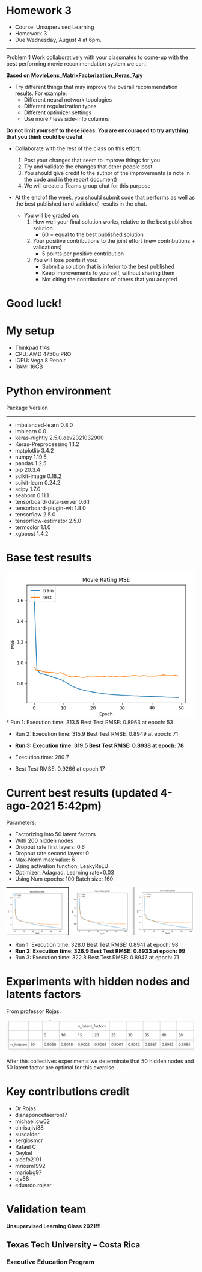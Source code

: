# Homework 3

* Course: Unsupervised Learning
* Homework 3
* Due Wednesday, August 4 at 6pm.

---
Problem 1
Work collaboratively with your classmates to come-up with the best performing movie recommendation system we can.

**Based on MovieLens_MatrixFactorization_Keras_7.py**

* Try different things that may improve the overall recommendation results. For example:
  * Different neural network topologies
  * Different regularization types
  * Different optimizer settings
  * Use more / less side-info columns

**Do not limit yourself to these ideas.  You are encouraged to try anything that you think could be useful**

* Collaborate with the rest of the class on this effort:
  1. Post your changes that seem to improve things for you
  2. Try and validate the changes that other people post
  3. You should give credit to the author of the improvements (a note in the code and in the report document)
  4. We will create a Teams group chat for this purpose

* At the end of the week, you should submit code that performs as well as the best published (and validated) results in the chat.
  * You will be graded on:
      1. How well your final solution works, relative to the best published solution
          * 60 = equal to the best published solution
      2. Your positive contributions to the joint effort (new contributions + validations)
          * 5 points per positive contribution
      3. You will lose points if you:
           * Submit a solution that is inferior to the best published
           * Keep improvements to yourself, without sharing them
           * Not citing the contributions of others that you adopted

# Good luck!

# My setup
* Thinkpad t14s
* CPU:  AMD 4750u PRO
* iGPU: Vega 8 Renoir
* RAM:  16GB

# Python environment

Package                 Version
----------------------- -------------------
* imbalanced-learn        0.8.0
* imblearn                0.0
* keras-nightly           2.5.0.dev2021032900
* Keras-Preprocessing     1.1.2
* matplotlib              3.4.2
* numpy                   1.19.5
* pandas                  1.2.5
* pip                     20.3.4
* scikit-image            0.18.2
* scikit-learn            0.24.2
* scipy                   1.7.0
* seaborn                 0.11.1
* tensorboard-data-server 0.6.1
* tensorboard-plugin-wit  1.8.0
* tensorflow              2.5.0
* tensorflow-estimator    2.5.0
* termcolor               1.1.0
* xgboost                 1.4.2

# Base test results

![Base_result](img/Base_test.png)* Run 1: Execution time: 313.5 Best Test RMSE: 0.8963 at epoch: 53
* Run 2: Execution time: 315.9 Best Test RMSE: 0.8949 at epoch: 71
* **Run 3: Execution time: 319.5 Best Test RMSE: 0.8938 at epoch: 78**

* Execution time: 280.7
* Best Test RMSE: 0.9266 at epoch 17

# Current best results (updated 4-ago-2021 5:42pm)

Parameters:

* Factorizing into 50 latent factors
* With 200 hidden nodes
* Dropout rate first layers: 0.6
* Dropout rate second layers: 0
* Max-Norm max value: 6
* Using activation function: LeakyReLU
* Optimizer: Adagrad.  Learning rate=0.03
* Using Num epochs: 100 Batch size: 160

![test_results](img/validation_10.png)

* Run 1: Execution time: 328.0 Best Test RMSE: 0.8941 at epoch: 98
* **Run 2: Execution time: 326.9 Best Test RMSE: 0.8933 at epoch: 99**
* Run 3: Execution time: 322.8 Best Test RMSE: 0.8947 at epoch: 71

# Experiments with hidden nodes and latents factors

From professor Rojas:

![test_results](img/hidden_nodes_latent_factors.png)

After this collectives experiments we determinate that 50 hidden nodes
and 50 latent factor are optimal for this exercise

# Key contributions credit

* Dr Rojas
* dianaponcefaerron17
* michael.cw02
* chrisajivi88
* suscalder
* sergiosmcr
* Rafael C
* Deykel
* alcofo2191
* mriosm1992
* mariobg97
* cjv88
* eduardo.rojasr

# Validation team

**Unsupervised Learning Class 2021!!!**

## Texas Tech University – Costa Rica
###  Executive Education Program
